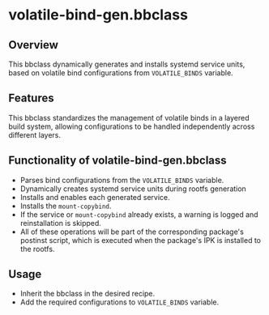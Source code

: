 # volatile-bind-gen.bbclass

## Overview
 This bbclass dynamically generates and installs systemd service units, based on volatile bind configurations from `VOLATILE_BINDS` variable.


## Features
This bbclass standardizes the management of volatile binds in a layered build system, allowing configurations to be handled independently across different layers.

## Functionality of volatile-bind-gen.bbclass
- Parses bind configurations from the `VOLATILE_BINDS` variable.
- Dynamically creates systemd service units during rootfs generation
- Installs and enables each generated service.
- Installs the `mount-copybind`.
- If the service or `mount-copybind` already exists, a warning is logged and reinstallation is skipped.
- All of these operations will be part of the corresponding package's postinst script, which is executed when the package's IPK is installed to the rootfs.


## Usage
- Inherit the bbclass in the desired recipe. 
- Add the required configurations to `VOLATILE_BINDS` variable.

